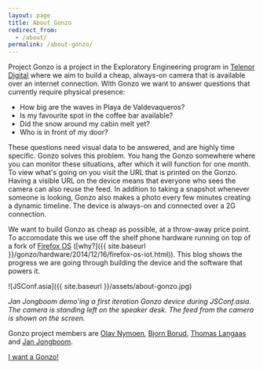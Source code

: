 ```yaml
---
layout: page
title: About Gonzo
redirect_from:
  - /about/
permalink: /about-gonzo/
---
```


Project Gonzo is a project in the Exploratory Engineering program in [Telenor Digital](http://telenordigital.com/) where we aim to build a cheap, always-on camera that is available over an internet connection. With Gonzo we want to answer questions that currently require physical presence:

* How big are the waves in Playa de Valdevaqueros?
* Is my favourite spot in the coffee bar available?
* Did the snow around my cabin melt yet?
* Who is in front of my door?

These questions need visual data to be answered, and are highly time specific. Gonzo solves this problem. You hang the Gonzo somewhere where you can monitor these situations, after which it will function for one month. To view what's going on you visit the URL that is printed on the Gonzo. Having a visible URL on the device means that everyone who sees the camera can also reuse the feed. In addition to taking a snapshot whenever someone is looking, Gonzo also makes a photo every few minutes creating a dynamic timeline. The device is always-on and connected over a 2G connection.

We want to build Gonzo as cheap as possible, at a throw-away price point. To accomodate this we use off the shelf phone hardware running on top of a fork of [Firefox OS](http://github.com/janjongboom/janos) ([why?]({{ site.baseurl }}/gonzo/hardware/2014/12/16/firefox-os-iot.html)). This blog shows the progress we are going through building the device and the software that powers it.

![JSConf.asia]({{ site.baseurl }}/assets/about-gonzo.jpg)

*Jan Jongboom demo'ing a first iteration Gonzo device during JSConf.asia. The camera is standing left on the speaker desk. The feed from the camera is shown on the screen.*

Gonzo project members are [Olav Nymoen](https://github.com/OlavHN), [Bjorn Borud](http://blog.borud.no/), [Thomas Langaas](https://twitter.com/tlangaas) and [Jan Jongboom](http://janjongboom.com).

<a class="want-one" href="http://gonzo.launchrock.com">I want a Gonzo!</a>